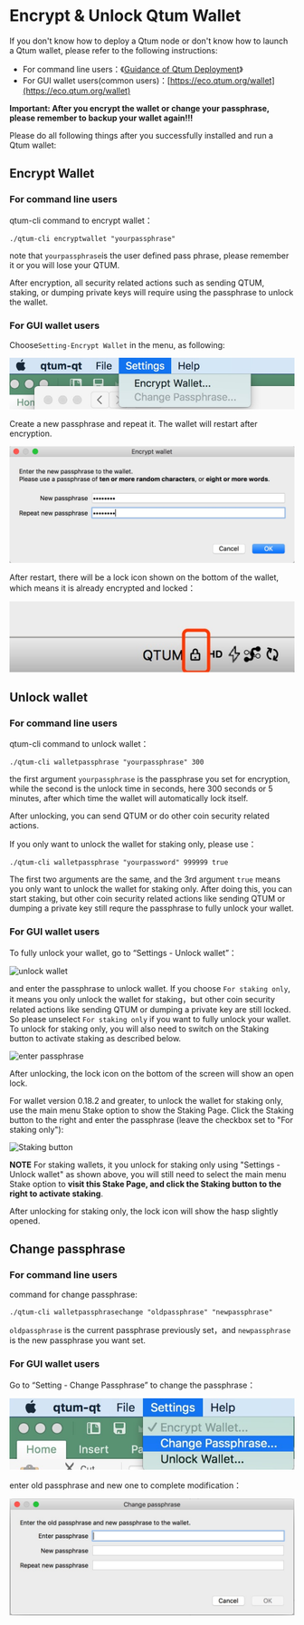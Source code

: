 # Encrypt & Unlock Qtum Wallet

If you don't know how to deploy a Qtum node or don't know how to launch a Qtum wallet, please refer to the following instructions:

* For command line users：《[Guidance of Qtum Deployment](../Guidance-of-Qtum-Deployment-and-RPC-Settings.md)》
* For GUI wallet users(common users)：[https://eco.qtum.org/wallet](https://eco.qtum.org/wallet)

**Important: After you encrypt the wallet or change your passphrase, please remember to backup your wallet again!!!**

Please do all following things after you successfully installed and run a Qtum wallet: 

## Encrypt Wallet

### For command line users

qtum-cli command to encrypt wallet：

```
./qtum-cli encryptwallet "yourpassphrase"
```

note that `yourpassphrase`is the user defined pass phrase, please remember it or you will lose your QTUM.

After encryption, all security related actions such as sending QTUM, staking, or dumping private keys will require using the passphrase to unlock the wallet. 

### For GUI wallet users

Choose`Setting-Encrypt Wallet` in the menu, as following:

![choose encrypt](choose-encrypt.jpeg)

Create a new passphrase and repeat it. The wallet will restart after encryption.

![enter passphrase](enter-password.jpeg)

After restart, there will be a lock icon shown on the bottom of the wallet, which means it is already encrypted and locked：

![wallet locked](wallet-locked.jpeg)

## Unlock wallet

### For command line users

qtum-cli command to unlock wallet：

```
./qtum-cli walletpassphrase "yourpassphrase" 300
```

the first argument `yourpassphrase` is the passphrase you set for encryption, while the second is the unlock time in seconds, here 300 seconds or 5 minutes, after which time the wallet will automatically lock itself.

After unlocking, you can send QTUM or do other coin security related actions.

If you only want to unlock the wallet for staking only, please use：

```
./qtum-cli walletpassphrase "yourpassword" 999999 true
```

The first two arguments are the same, and the 3rd argument `true` means you only want to unlock the wallet for staking only. After doing this, you can start staking, but other coin security related actions like sending QTUM or dumping a private key still requre the passphrase to fully unlock your wallet. 

### For GUI wallet users

To fully unlock your wallet, go to “Settings - Unlock wallet”：

![unlock wallet](https://s.qtum.site/uploads/c0fbf6583794c8ecb91532dbeec4f9c7.jpeg)

and enter the passphrase to unlock wallet. If you choose `For staking only`, it means you only unlock the wallet for staking，but other coin security related actions like sending QTUM or dumping a private key are still locked. So please unselect `For staking only` if you want to fully unlock your wallet. To unlock for staking only, you will also need to switch on the Staking button to activate staking as described below.

![enter passphrase](https://s.qtum.site/uploads/65996de583f1e099360cbbbbdbba48d8.jpeg)

After unlocking, the lock icon on the bottom of the screen will show an open lock.

For wallet version 0.18.2 and greater, to unlock the wallet for staking only, use the main menu Stake option to show the Staking Page. Click the Staking button to the right and enter the passphrase (leave the checkbox set to "For staking only"):

![Staking button](https://user-images.githubusercontent.com/29760787/70872288-e7921780-1f74-11ea-9809-cfcbc05e9b96.jpg)

**NOTE** For staking wallets, it you unlock for staking only using "Settings - Unlock wallet" as shown above, you will still need to select the main menu Stake option to **visit this Stake Page, and click the Staking button to the right to activate staking**. 

After unlocking for staking only, the lock icon will show the hasp slightly opened.

## Change passphrase

### For command line users

command for change passphrase:

```
./qtum-cli walletpassphrasechange "oldpassphrase" "newpassphrase"
```

`oldpassphrase` is the current passphrase previously set，and `newpassphrase` is the new passphrase you want set.

### For GUI wallet users

Go to “Setting - Change Passphrase” to change the passphrase：

![click change passphrase](click-changepass.jpeg)

enter old passphrase and new one to complete modification：

![change passphrase](enter-new-password.jpeg)
